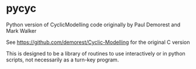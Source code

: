 pycyc
=====

Python version of CyclicModelling code originally by Paul Demorest and Mark Walker

See https://github.com/demorest/Cyclic-Modelling for the original C version

This is designed to be a library of routines to use interactively or in python scripts, not necessarily as a 
turn-key program.

